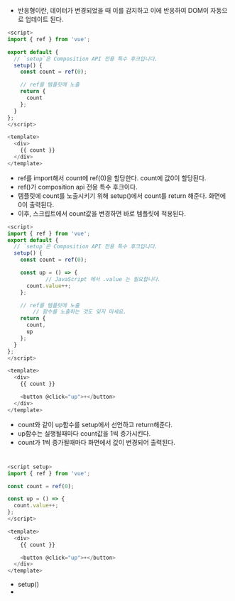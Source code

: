 * 반응형이란, 데이터가 변경되었을 때 이를 감지하고 이에 반응하여 DOM이 자동으로 업데이트 된다.

```javascript
<script>
import { ref } from 'vue';

export default {
  // `setup`은 Composition API 전용 특수 후크입니다.
  setup() {
    const count = ref(0);

    // ref를 템플릿에 노출
    return {
      count
    };
  }
};
</script>

<template>
  <div>
    {{ count }}
  </div>
</template>
```
* ref를 import해서 count에 ref(0)을 할당한다. count에 값0이 할당된다.
* ref()가 composition api 전용 특수 후크이다.
* 템플릿에 count를 노출시키기 위해 setup()에서 count를 return 해준다. 화면에 0이 출력된다.
* 이후, 스크립트에서 count값을 변경하면 바로 템플릿에 적용된다.

```javascript
<script>
import { ref } from 'vue';
export default {
  // `setup`은 Composition API 전용 특수 후크입니다.
  setup() {
    const count = ref(0);

    const up = () => {
			// JavaScript 에서 .value 는 필요합니다.
      count.value++;
    };

    // ref를 템플릿에 노출
		// 함수를 노출하는 것도 잊지 마세요.
    return {
      count,
      up
    };
  }
};
</script>

<template>
  <div>
    {{ count }}

    <button @click="up">+</button>
  </div>
</template>
```
* count와 같이 up함수를 setup에서 선언하고 return해준다.
* up함수는 실행될때마다 count값을 1씩 증가시킨다.
* count가 1씩 증가될때마다 화면에서 값이 변경되어 출력된다.

#  
```javascript
<script setup>
import { ref } from 'vue';

const count = ref(0);

const up = () => {
  count.value++;
};
</script>

<template>
  <div>
    {{ count }}

    <button @click="up">+</button>
  </div>
</template>
```
* setup()
* <script setup>을 사용하면 위 코드처럼 간결하게 작성할 수 있다.
* s

# 참고자료
* https://ko.vuejs.org/guide/essentials/reactivity-fundamentals.html

